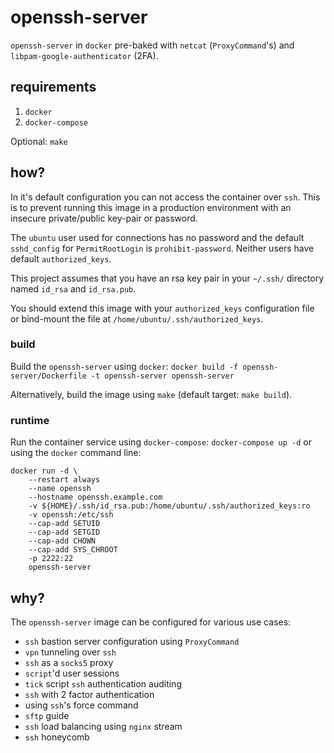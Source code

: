 # openssh-server

`openssh-server` in `docker` pre-baked with `netcat` (`ProxyCommand`'s) and `libpam-google-authenticator` (2FA).

## requirements

1. `docker`
2. `docker-compose`

Optional: `make`

## how?

In it's default configuration you can not access the container over `ssh`. This is to prevent running this image in a production environment with an insecure private/public key-pair or password.

The `ubuntu` user used for connections has no password and the default `sshd_config` for `PermitRootLogin` is `prohibit-password`. Neither users have default `authorized_keys`.

This project assumes that you have an rsa key pair in your `~/.ssh/` directory named `id_rsa` and `id_rsa.pub`.

You should extend this image with your `authorized_keys` configuration file or bind-mount the file at `/home/ubuntu/.ssh/authorized_keys`.

### build

Build the `openssh-server` using `docker`: `docker build -f openssh-server/Dockerfile -t openssh-server openssh-server`

Alternatively, build the image using `make` (default target: `make build`).

### runtime

Run the container service using `docker-compose`: `docker-compose up -d` or using the `docker` command line:
```
docker run -d \
    --restart always
    --name openssh
    --hostname openssh.example.com
    -v ${HOME}/.ssh/id_rsa.pub:/home/ubuntu/.ssh/authorized_keys:ro
    -v openssh:/etc/ssh
    --cap-add SETUID
    --cap-add SETGID
    --cap-add CHOWN
    --cap-add SYS_CHROOT
    -p 2222:22
    openssh-server
```

## why?

The `openssh-server` image can be configured for various use cases:
- `ssh` bastion server configuration using `ProxyCommand`
- `vpn` tunneling over `ssh`
- `ssh` as a `socks5` proxy
- `script`'d user sessions
- `tick` script `ssh` authentication auditing
- `ssh` with 2 factor authentication
- using `ssh`'s force command
- `sftp` guide
- `ssh` load balancing using `nginx` stream
- `ssh` honeycomb
